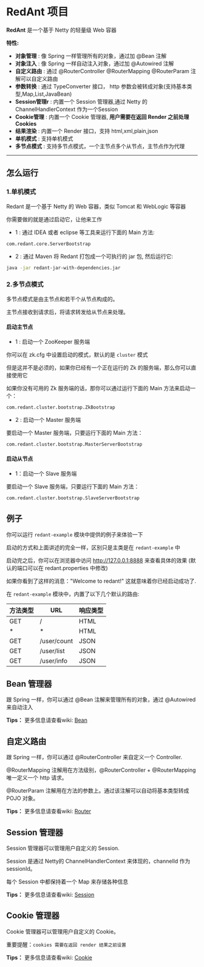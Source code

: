 # RedAnt 项目


**RedAnt** 是一个基于 Netty 的轻量级 Web 容器

 **特性:**
 
- **对象管理** : 像 Spring 一样管理所有的对象，通过加 @Bean 注解
- **对象注入** : 像 Spring 一样自动注入对象，通过加 @Autowired 注解
- **自定义路由**  : 通过 @RouterController @RouterMapping @RouterParam 注解可以自定义路由
- **参数转换**  : 通过 TypeConverter 接口， http 参数会被转成对象(支持基本类型,Map,List,JavaBean)
- **Session管理r**  : 内置一个 Session 管理器,通过 Netty 的 ChannelHandlerContext 作为一个Session
- **Cookie管理**  : 内置一个 Cookie 管理器, **用户需要在返回 Render 之前处理 Cookies**
- **结果渲染**  : 内置一个 Render 接口，支持 html,xml,plain,json
- **单机模式**  : 支持单机模式
- **多节点模式**  : 支持多节点模式，一个主节点多个从节点，主节点作为代理

-------------------

## 怎么运行

### 1.单机模式

Redant 是一个基于 Netty 的 Web 容器，类似 Tomcat 和 WebLogic 等容器

你需要做的就是通过启动它，让他来工作 

- 1 : 通过 IDEA 或者 eclipse 等工具来运行下面的 Main 方法:

``` sh
com.redant.core.ServerBootstrap
```

- 2 : 通过 Maven 将 Redant 打包成一个可执行的 jar 包, 然后运行它:

``` sh
java -jar redant-jar-with-dependencies.jar
```


### 2.多节点模式

多节点模式是由主节点和若干个从节点构成的。

主节点接收到请求后，将请求转发给从节点来处理。


#### 启动主节点

- 1 : 启动一个 ZooKeeper 服务端

你可以在 zk.cfg 中设置启动的模式，默认的是 `cluster` 模式

但是这并不是必须的，如果你已经有一个正在运行的 Zk 的服务端，那么你可以直接使用它

如果你没有可用的 Zk 服务端的话，那你可以通过运行下面的 Main 方法来启动一个：

``` sh
com.redant.cluster.bootstrap.ZkBootstrap
```

- 2 : 启动一个 Master 服务端

要启动一个 Master 服务端，只要运行下面的 Main 方法：

``` sh
com.redant.cluster.bootstrap.MasterServerBootstrap
```

#### 启动从节点

- 1：启动一个 Slave 服务端

要启动一个 Slave 服务端，只要运行下面的 Main 方法： 

``` sh
com.redant.cluster.bootstrap.SlaveServerBootstrap
```

## 例子

你可以运行 `redant-example` 模块中提供的例子来体验一下

启动的方式和上面讲述的完全一样，区别只是主类是在 `redant-example` 中

启动完之后，你可以在浏览器中访问 http://127.0.0.1:8888 来查看具体的效果 (默认的端口可以在 redant.properties 中修改)

如果你看到了这样的消息："Welcome to redant!" 这就意味着你已经启动成功了. 

在 `redant-example` 模块中，内置了以下几个默认的路由:

| 方法类型           | URL                          | 响应类型                       |
| ----------------- | ---------------------------- | ----------------------------- |
| GET               | /                            | HTML                          |
| \*                | \*                           | HTML                          |
| GET               | /user/count                  | JSON                          |
| GET               | /user/list                   | JSON                          |
| GET               | /user/info                   | JSON                          |




## Bean 管理器

跟 Spring 一样，你可以通过 @Bean 注解来管理所有的对象，通过 @Autowired 来自动注入

**Tips：** 更多信息请查看wiki: [Bean][1]



## 自定义路由

跟 Spring 一样，你可以通过 @RouterController 来自定义一个 Controller.
 
@RouterMapping 注解用在方法级别，@RouterController + @RouterMapping 唯一定义一个 http 请求。

@RouterParam 注解用在方法的参数上。通过该注解可以自动将基本类型转成 POJO 对象。

**Tips：** 更多信息请查看wiki: [Router][2]



## Session 管理器

Session 管理器可以管理用户自定义的 Session. 

Session 是通过 Netty的 ChannelHandlerContext 来体现的，channelId 作为 sessionId。
 
每个 Session 中都保持着一个 Map 来存储各种信息

**Tips：** 更多信息请查看wiki: [Session][3]



## Cookie 管理器

Cookie 管理器可以管理用户自定义的 Cookie。

重要提醒：`cookies 需要在返回 render 结果之前设置`

**Tips：** 更多信息请查看wiki: [Cookie][4]




  [1]: https://github.com/all4you/redant/wiki/1:Bean
  [2]: https://github.com/all4you/redant/wiki/2:Router
  [3]: https://github.com/all4you/redant/wiki/3:Session
  [4]: https://github.com/all4you/redant/wiki/4:Cookie


